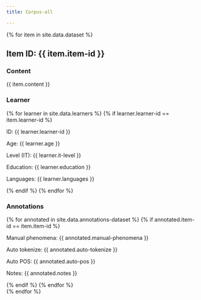 ```yaml
---
title: Corpus-all

---
```


{% for item in site.data.dataset %}
  <div id="{{ item.item-id }}">
    <h2>Item ID: {{ item.item-id }}</h2>
    <h3>Content</h3>
    <p>{{ item.content }}</p>
    <h3>Learner</h3>
    {% for learner in site.data.learners %}
    {% if learner.learner-id == item.learner-id %}
      <p>ID: {{ learner.learner-id }}</p>
      <p>Age: {{ learner.age }}</p>
      <p>Level (IT):  	{{ learner.it-level }} </p>
      <p>Education: {{ learner.education }} </p>
      <p>Languages: {{ learner.languages }} </p>
    {% endif %}
    {% endfor %}
    <h3>Annotations</h3>
    {% for annotated in site.data.annotations-dataset %}
    {% if annotated.item-id == item.item-id %}
      <p>Manual phenomena: {{ annotated.manual-phenomena }}</p>
      <p>Auto tokenize: {{ annotated.auto-tokenize }}</p>
      <p>Auto POS: {{ annotated.auto-pos }}</p>
      <p>Notes: {{ annotated.notes }}</p>
    {% endif %}
    {% endfor %}
  </div>
{% endfor %}
